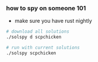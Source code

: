 ### how to spy on someone 101

- make sure you have rust nightly

```bash
# download all solutions
./solspy d scpchicken

# run with current solutions
./solspy scpchicken
```
